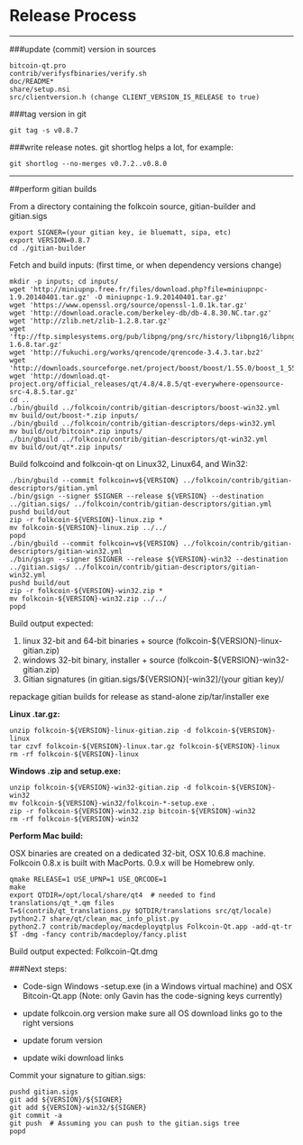 Release Process
====================

* * *

###update (commit) version in sources


	bitcoin-qt.pro
	contrib/verifysfbinaries/verify.sh
	doc/README*
	share/setup.nsi
	src/clientversion.h (change CLIENT_VERSION_IS_RELEASE to true)

###tag version in git

	git tag -s v0.8.7

###write release notes. git shortlog helps a lot, for example:

	git shortlog --no-merges v0.7.2..v0.8.0

* * *

##perform gitian builds

 From a directory containing the folkcoin source, gitian-builder and gitian.sigs
  
	export SIGNER=(your gitian key, ie bluematt, sipa, etc)
	export VERSION=0.8.7
	cd ./gitian-builder

 Fetch and build inputs: (first time, or when dependency versions change)

	mkdir -p inputs; cd inputs/
	wget 'http://miniupnp.free.fr/files/download.php?file=miniupnpc-1.9.20140401.tar.gz' -O miniupnpc-1.9.20140401.tar.gz'
	wget 'https://www.openssl.org/source/openssl-1.0.1k.tar.gz'
	wget 'http://download.oracle.com/berkeley-db/db-4.8.30.NC.tar.gz'
	wget 'http://zlib.net/zlib-1.2.8.tar.gz'
	wget 'ftp://ftp.simplesystems.org/pub/libpng/png/src/history/libpng16/libpng-1.6.8.tar.gz'
	wget 'http://fukuchi.org/works/qrencode/qrencode-3.4.3.tar.bz2'
	wget 'http://downloads.sourceforge.net/project/boost/boost/1.55.0/boost_1_55_0.tar.bz2'
	wget 'http://download.qt-project.org/official_releases/qt/4.8/4.8.5/qt-everywhere-opensource-src-4.8.5.tar.gz'
	cd ..
	./bin/gbuild ../folkcoin/contrib/gitian-descriptors/boost-win32.yml
	mv build/out/boost-*.zip inputs/
	./bin/gbuild ../folkcoin/contrib/gitian-descriptors/deps-win32.yml
	mv build/out/bitcoin*.zip inputs/
	./bin/gbuild ../folkcoin/contrib/gitian-descriptors/qt-win32.yml
	mv build/out/qt*.zip inputs/

 Build folkcoind and folkcoin-qt on Linux32, Linux64, and Win32:
  
	./bin/gbuild --commit folkcoin=v${VERSION} ../folkcoin/contrib/gitian-descriptors/gitian.yml
	./bin/gsign --signer $SIGNER --release ${VERSION} --destination ../gitian.sigs/ ../folkcoin/contrib/gitian-descriptors/gitian.yml
	pushd build/out
	zip -r folkcoin-${VERSION}-linux.zip *
	mv folkcoin-${VERSION}-linux.zip ../../
	popd
	./bin/gbuild --commit folkcoin=v${VERSION} ../folkcoin/contrib/gitian-descriptors/gitian-win32.yml
	./bin/gsign --signer $SIGNER --release ${VERSION}-win32 --destination ../gitian.sigs/ ../folkcoin/contrib/gitian-descriptors/gitian-win32.yml
	pushd build/out
	zip -r folkcoin-${VERSION}-win32.zip *
	mv folkcoin-${VERSION}-win32.zip ../../
	popd

  Build output expected:

  1. linux 32-bit and 64-bit binaries + source (folkcoin-${VERSION}-linux-gitian.zip)
  2. windows 32-bit binary, installer + source (folkcoin-${VERSION}-win32-gitian.zip)
  3. Gitian signatures (in gitian.sigs/${VERSION}[-win32]/(your gitian key)/

repackage gitian builds for release as stand-alone zip/tar/installer exe

**Linux .tar.gz:**

	unzip folkcoin-${VERSION}-linux-gitian.zip -d folkcoin-${VERSION}-linux
	tar czvf folkcoin-${VERSION}-linux.tar.gz folkcoin-${VERSION}-linux
	rm -rf folkcoin-${VERSION}-linux

**Windows .zip and setup.exe:**

	unzip folkcoin-${VERSION}-win32-gitian.zip -d folkcoin-${VERSION}-win32
	mv folkcoin-${VERSION}-win32/folkcoin-*-setup.exe .
	zip -r folkcoin-${VERSION}-win32.zip bitcoin-${VERSION}-win32
	rm -rf folkcoin-${VERSION}-win32

**Perform Mac build:**

  OSX binaries are created on a dedicated 32-bit, OSX 10.6.8 machine.
  Folkcoin 0.8.x is built with MacPorts.  0.9.x will be Homebrew only.

	qmake RELEASE=1 USE_UPNP=1 USE_QRCODE=1
	make
	export QTDIR=/opt/local/share/qt4  # needed to find translations/qt_*.qm files
	T=$(contrib/qt_translations.py $QTDIR/translations src/qt/locale)
	python2.7 share/qt/clean_mac_info_plist.py
	python2.7 contrib/macdeploy/macdeployqtplus Folkcoin-Qt.app -add-qt-tr $T -dmg -fancy contrib/macdeploy/fancy.plist

 Build output expected: Folkcoin-Qt.dmg

###Next steps:

* Code-sign Windows -setup.exe (in a Windows virtual machine) and
  OSX Bitcoin-Qt.app (Note: only Gavin has the code-signing keys currently)

* update folkcoin.org version
  make sure all OS download links go to the right versions

* update forum version

* update wiki download links

Commit your signature to gitian.sigs:

	pushd gitian.sigs
	git add ${VERSION}/${SIGNER}
	git add ${VERSION}-win32/${SIGNER}
	git commit -a
	git push  # Assuming you can push to the gitian.sigs tree
	popd

